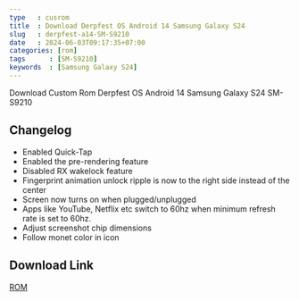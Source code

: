 ```yaml
---
type   : cusrom
title  : Download Derpfest OS Android 14 Samsung Galaxy S24
slug   : derpfest-a14-SM-S9210
date   : 2024-06-03T09:17:35+07:00
categories: [rom]
tags      : [SM-S9210]
keywords  : [Samsung Galaxy S24]
---
```


Download Custom Rom Derpfest OS Android 14 Samsung Galaxy S24 SM-S9210

## Changelog
- Enabled Quick-Tap
- Enabled the pre-rendering feature
- Disabled RX wakelock feature
- Fingerprint animation unlock ripple is now to the right side instead of the center
- Screen now turns on when plugged/unplugged
- Apps like YouTube, Netflix etc switch to 60hz when minimum refresh rate is set to 60hz.
- Adjust screenshot chip dimensions
- Follow monet color in icon

## Download Link
[ROM](/)

